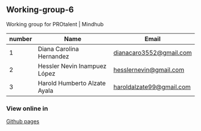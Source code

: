 ## Working-group-6

Working group for PROtalent | Mindhub

|      number    |Name                           |Email                        |
|----------------|-------------------------------|-----------------------------|
|       1        |Diana Carolina Hernandez       |dianacaro3552@gmail.com      |
|       2        |Hessler Nevin Inampuez López   |hesslernevin@gmail.com       |
|       3        |Harold Humberto Alzate Ayala   |haroldalzate99@gmail.com     |

### View online in

[Github pages](https://harold12a.github.io/challenge-js/pages/)
